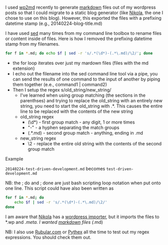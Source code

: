 <!-- 
.. title: Using sed and regex to Remove Prefix on Filenames
.. slug: using-sed-and-regex-to-remove-prefix-on-filenames
.. date: 2014/02/24 21:39:00
.. tags: command line
.. link: 
.. description: 
.. type: text
-->

I used [wp2md][1] recently to generate [markdown][2] files out of my wordpress posts so that I could migrate to a static blog generator (like [Nikola][3], the one I chose to use on this blog).  However, this exported the files with a prefixing datetime stamp (e.g., 20140224-blog-title.md)

I have used [sed][4] many times from my command line toolbox to rename files or content inside of files.  Here is how I removed the prefixing datetime stamp from my filenames.

```bash
for f in *.md; do echo $f | sed -r 's/.*(\d*)-(.*\.md)/\2/'; done
```

* the for loop iterates over just my mardown files (files with the md extension)
* I echo out the filename into the sed command line tool via a pipe, you can send the results of one command to the input of another by piping them together (e.e., command1 | command2)
* Then I setup the regex s/old_string/new_string/
    * I've learned when using group matching (the sections in the parenthses) and trying to replace the old_string with an entirely new string, you need to start the old_string with .*.  This causes the entire line to be replaced with the contents of the new string
    * old_string regex
        * (\d*) - first group match - any digit, 1 or more times
        * "-" - a hyphen separating the match groups
        * (.*\.md) - second group match - anything, ending in .md
    * new_string regex
        * \2 - replace the entire old string with the contents of the second group match

Example

`20140224-test-driven-development.md` becomes `test-driven-development.md`

NB: the ; do and ; done are just bash scripting loop notation when put onto one line.  This script could have also been written as

```bash
for f in *.md; do
    echo $f | sed -r 's/.*(\d*)-(.*\.md)/\2/'
done
```

I am aware that [Nikola][3] has a [wordpress importer][5], but it imports the files to *.wp and *.meta.  I wanted [markdown][2] files (*.md)

NB: I also use [Rubular.com][6] or [Pythex][7] all the time to test out my regex expressions.  You should check them out.

  [1]: https://github.com/dreikanter/wp2md
  [2]: http://daringfireball.net/projects/markdown/
  [3]: http://getnikola.com
  [4]: http://www.gnu.org/software/sed/manual/sed.html
  [5]: http://getnikola.com/handbook.html#importing-your-wordpress-site-into-nikola
  [6]: http://rubular.com
  [7]: https://pythex.org

